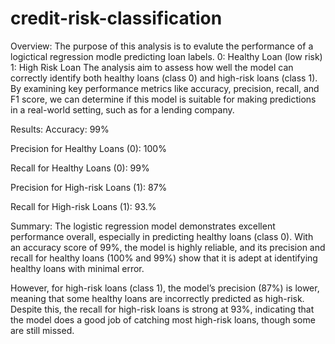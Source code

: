 # credit-risk-classification

Overview:
The purpose of this analysis is to evalute the performance of a logictical regression modle predicting loan labels.
  0: Healthy Loan (low risk)
  1: High Risk Loan
The analysis aim to assess how well the model can correctly identify both healthy loans (class 0) and high-risk loans (class 1). By examining key performance metrics like accuracy, precision, recall, and F1 score, we can determine if this model is suitable for making predictions in a real-world setting, such as for a lending company.

Results:
  Accuracy: 99%

  Precision for Healthy Loans (0): 100%

  Recall for Healthy Loans (0): 99%

  Precision for High-risk Loans (1): 87%

  Recall for High-risk Loans (1): 93.%

Summary:
The logistic regression model demonstrates excellent performance overall, especially in predicting healthy loans (class 0). With an accuracy score of 99%, the model is highly reliable, and its precision and recall for healthy loans (100% and 99%) show that it is adept at identifying healthy loans with minimal error.

However, for high-risk loans (class 1), the model’s precision (87%) is lower, meaning that some healthy loans are incorrectly predicted as high-risk. Despite this, the recall for high-risk loans is strong at 93%, indicating that the model does a good job of catching most high-risk loans, though some are still missed. 
